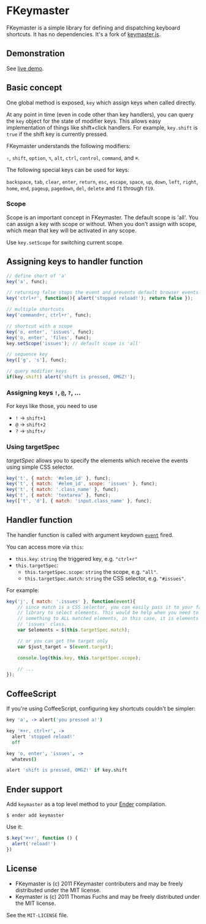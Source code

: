 # FKeymaster

FKeymaster is a simple library for defining and dispatching keyboard shortcuts. It has no dependencies. It's a fork of [keymaster.js][original].

[original]: https://github.com/madrobby/keymaster

## Demonstration

See [live demo][demo].

[demo]: http://fkeymaster.github.com/fkeymaster/

## Basic concept

One global method is exposed, `key` which assign keys when called directly.

At any point in time (even in code other than key handlers),
you can query the `key` object for the state of modifier keys. This
allows easy implementation of things like shift+click handlers. For example,
`key.shift` is `true` if the shift key is currently pressed.

FKeymaster understands the following modifiers:

`⇧`, `shift`, `option`, `⌥`, `alt`, `ctrl`, `control`, `command`, and `⌘`.

The following special keys can be used for keys:

`backspace`, `tab`, `clear`, `enter`, `return`, `esc`, `escape`, `space`,
`up`, `down`, `left`, `right`, `home`, `end`, `pageup`, `pagedown`, `del`, `delete`
and `f1` through `f19`.

### Scope

Scope is an important concept in FKeymaster. The default scope is 'all'. You can assign a key with scope or without. When you don't assign with scope, which mean that key will be activated in any scope.

Use `key.setScope` for switching current scope.

## Assigning keys to handler function

```javascript
// define short of 'a'
key('a', func);

// returning false stops the event and prevents default browser events
key('ctrl+r', function(){ alert('stopped reload!'); return false });

// multiple shortcuts
key('command+r, ctrl+r', func);

// shortcut with a scope
key('o, enter', 'issues', func);
key('o, enter', 'files', func);
key.setScope('issues'); // default scope is 'all'

// sequence key
key(['g', 's'], func);

// query modifier keys
if(key.shift) alert('shift is pressed, OMGZ!');
```

### Assigning keys `!`, `@`, `?`, ...

For keys like those, you need to use

 * `!` → `shift+1`
 * `@` → `shift+2`
 * `?` → `shift+/`

### Using targetSpec

*targetSpec* allows you to specify the elements which receive the events using simple CSS selector.

```js
key('t', { match: '#elem_id' }, func);
key('t', { match: '#elem_id', scope: 'issues' }, func);
key('t', { match: '.class_name' }, func);
key('t', { match: 'textarea' }, func);
key(['t', 'd'], { match: 'input.class_name' }, func);
```

## Handler function

The handler function is called with argument keydown [`event`][keyevent] fired.

[keyevent]: https://developer.mozilla.org/en/DOM/Event/UIEvent/KeyEvent

You can access more via `this`:

 * `this.key`: `string` the triggered key, e.g. `"ctrl+r"`
 * `this.targetSpec`:
   * `this.targetSpec.scope`: `string` the scope, e.g. `"all"`.
   * `this.targetSpec.match`: `string` the CSS selector, e.g. `"#issues"`.

For example:

```js
key('j', { match: '.issues' }, function(event){
    // since match is a CSS selector, you can easily pass it to your favorite
    // library to select elements. This would be help when you need to do
    // something to ALL matched elements, in this case, it is elements with
    // 'issues' class.
    var $elements = $(this.targetSpec.match);

    // or you can get the target only
    var $just_target = $(event.target);

    console.log(this.key, this.targetSpec.scope);

    // ...
});
```

## CoffeeScript

If you're using CoffeeScript, configuring key shortcuts couldn't be simpler:

```coffeescript
key 'a', -> alert('you pressed a!')

key '⌘+r, ctrl+r', ->
  alert 'stopped reload!'
  off

key 'o, enter', 'issues', ->
  whatevs()

alert 'shift is pressed, OMGZ!' if key.shift
```

## Ender support

Add `keymaster` as a top level method to your [Ender](http://ender.no.de) compilation.

    $ ender add keymaster

Use it:

``` js
$.key('⌘+r', function () {
  alert('reload!')
})
```

## License

* FKeymaster is (c) 2011 FKeymaster contributers and may be freely distributed under the MIT license.
* Keymaster is (c) 2011 Thomas Fuchs and may be freely distributed under the MIT license.

See the `MIT-LICENSE` file.
